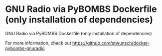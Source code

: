 # GNU Radio via PyBOMBS Dockerfile (only installation of dependencies)
GNU Radio via PyBOMBS Dockerfile (only installation of dependencies)

For more information, check out https://github.com/stwunsch/docker-pybombs-gnuradio

